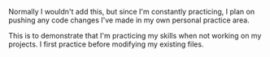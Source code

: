 Normally I wouldn't add this, but since I'm constantly practicing, I plan on pushing any code changes I've made in my own personal practice area.

This is to demonstrate that I'm practicing my skills when not working on my projects. 
I first practice before modifying my existing files.

